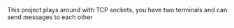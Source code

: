 This project plays around with TCP sockets, you have two terminals and can send messages to each other